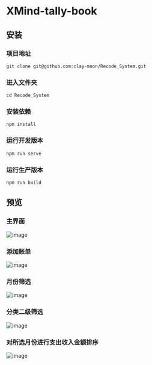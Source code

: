 # XMind-tally-book

## 安装
### 项目地址
```
git clone git@github.com:clay-moon/Recode_System.git
```
### 进入文件夹
```
cd Recode_System
```
### 安装依赖
```
npm install
```
### 运行开发版本
```
npm run serve
```
### 运行生产版本
```
npm run build
```
## 预览
### 主界面
![image](https://user-images.githubusercontent.com/90896142/160086414-6b19b42d-4a76-4cb5-83e0-aebc9f473b58.png)



### 添加账单
![image](https://user-images.githubusercontent.com/90896142/160086337-e1a3afb4-5afe-4ab1-8d02-846634ab0664.png)



### 月份筛选
![image](https://user-images.githubusercontent.com/90896142/160086219-cfaad200-a727-49db-897d-6836dfab0add.png)

### 分类二级筛选
![image](https://user-images.githubusercontent.com/90896142/160086589-2fd49efa-a08c-4940-8697-08ab1be10046.png)

### 对所选月份进行支出收入金额排序
![image](https://user-images.githubusercontent.com/90896142/160086672-b47e144d-02e8-4040-b3d3-f32006c1c10a.png)



